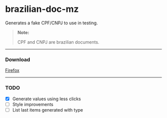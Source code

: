 # brazilian-doc-mz

Generates a fake CPF/CNPJ to use in testing.

> **Note:**
>
> CPF and CNPJ are brazilian documents.

----

### Download

[Firefox](https://addons.mozilla.org/en-US/firefox/addon/brazilian-document-test/)

----

### TODO

- [x] Generate values using less clicks
- [ ] Style improvements
- [ ] List last items generated with type
